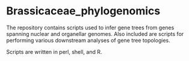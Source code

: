 # Brassicaceae_phylogenomics

The repository contains scripts used to infer gene trees from genes spanning nuclear and organellar genomes. Also included are scripts for performing various downstream analyses of gene tree topologies. 

Scripts are written in perl, shell, and R.